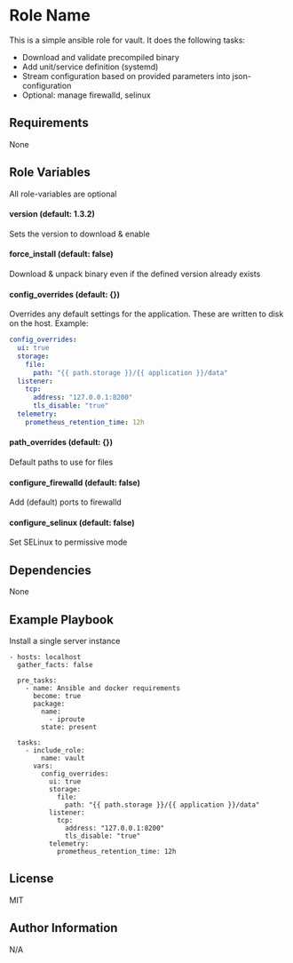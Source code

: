 # Role Name

This is a simple ansible role for vault. It does the following tasks:
- Download and validate precompiled binary
- Add unit/service definition (systemd)
- Stream configuration based on provided parameters into json-configuration
- Optional: manage firewalld, selinux

## Requirements

None

## Role Variables

All role-variables are optional

#### version (default: 1.3.2)

Sets the version to download & enable

#### force_install (default: false)

Download & unpack binary even if the defined version already exists

#### config_overrides (default: {})

Overrides any default settings for the application. These are written to disk on the host. Example:
```yaml
config_overrides:
  ui: true
  storage:
    file:
      path: "{{ path.storage }}/{{ application }}/data"
  listener:
    tcp:
      address: "127.0.0.1:8200"
      tls_disable: "true"
  telemetry:
    prometheus_retention_time: 12h
```

#### path_overrides (default: {})

Default paths to use for files

#### configure_firewalld (default: false)

Add (default) ports to firewalld

#### configure_selinux (default: false)

Set SELinux to permissive mode

## Dependencies

None

## Example Playbook

Install a single server instance

    - hosts: localhost
      gather_facts: false

      pre_tasks:
        - name: Ansible and docker requirements
          become: true
          package:
            name:
              - iproute
            state: present

      tasks:
        - include_role:
            name: vault
          vars:
            config_overrides:
              ui: true
              storage:
                file:
                  path: "{{ path.storage }}/{{ application }}/data"
              listener:
                tcp:
                  address: "127.0.0.1:8200"
                  tls_disable: "true"
              telemetry:
                prometheus_retention_time: 12h

## License

MIT

## Author Information

N/A
